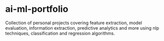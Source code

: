 # ai-ml-portfolio
Collection of personal projects covering feature extraction, model evaluation, information extraction, predictive analytics and more using nlp techniques, classification and regression algorithms.

